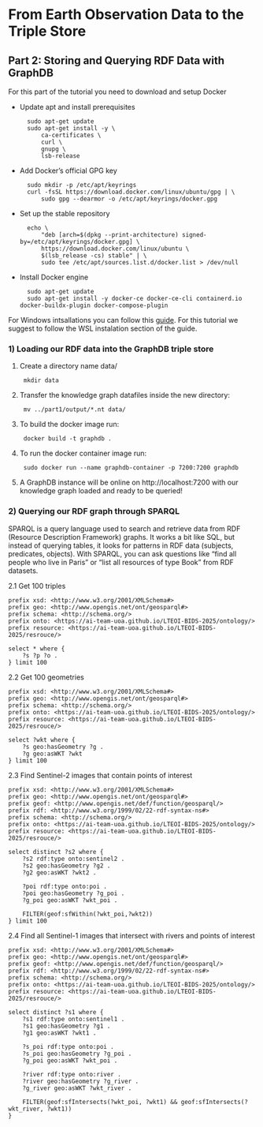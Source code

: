 # From Earth Observation Data to the Triple Store

## Part 2: Storing and Querying RDF Data with GraphDB

For this part of the tutorial you need to download and setup Docker

- Update apt and install prerequisites

        sudo apt-get update
        sudo apt-get install -y \
            ca-certificates \
            curl \
            gnupg \
            lsb-release

- Add Docker’s official GPG key

        sudo mkdir -p /etc/apt/keyrings
        curl -fsSL https://download.docker.com/linux/ubuntu/gpg | \
            sudo gpg --dearmor -o /etc/apt/keyrings/docker.gpg

- Set up the stable repository

        echo \
            "deb [arch=$(dpkg --print-architecture) signed-by=/etc/apt/keyrings/docker.gpg] \
            https://download.docker.com/linux/ubuntu \
            $(lsb_release -cs) stable" | \
            sudo tee /etc/apt/sources.list.d/docker.list > /dev/null

- Install Docker engine

        sudo apt-get update
        sudo apt-get install -y docker-ce docker-ce-cli containerd.io docker-buildx-plugin docker-compose-plugin

For Windows intsallations you can follow this [guide](https://docs.docker.com/desktop/setup/install/windows-install/). For this tutorial we suggest to follow the WSL instalation section of the guide.

### 1) Loading our RDF data into the GraphDB triple store

1. Create a directory name data/

        mkdir data
    
2. Transfer the knowledge graph datafiles inside the new directory:

        mv ../part1/output/*.nt data/

3. To build the docker image run:

        docker build -t graphdb .

4. To run the docker container image run:

        sudo docker run --name graphdb-container -p 7200:7200 graphdb

5. A GraphDB instance will be online on http://localhost:7200 with our knowledge graph loaded and ready to be queried!


### 2) Querying our RDF graph through SPARQL

SPARQL is a query language used to search and retrieve data from RDF (Resource Description Framework) graphs. It works a bit like SQL, but instead of querying tables, it looks for patterns in RDF data (subjects, predicates, objects). With SPARQL, you can ask questions like “find all people who live in Paris” or “list all resources of type Book” from RDF datasets.

2.1 Get 100 triples

```sparql
prefix xsd: <http://www.w3.org/2001/XMLSchema#>
prefix geo: <http://www.opengis.net/ont/geosparql#>
prefix schema: <http://schema.org/>
prefix onto: <https://ai-team-uoa.github.io/LTEOI-BIDS-2025/ontology/>
prefix resource: <https://ai-team-uoa.github.io/LTEOI-BIDS-2025/resrouce/>

select * where {
    ?s ?p ?o .
} limit 100
```

2.2 Get 100 geometries

```sparql
prefix xsd: <http://www.w3.org/2001/XMLSchema#>
prefix geo: <http://www.opengis.net/ont/geosparql#>
prefix schema: <http://schema.org/>
prefix onto: <https://ai-team-uoa.github.io/LTEOI-BIDS-2025/ontology/>
prefix resource: <https://ai-team-uoa.github.io/LTEOI-BIDS-2025/resrouce/>

select ?wkt where {
    ?s geo:hasGeometry ?g .
    ?g geo:asWKT ?wkt
} limit 100
```

2.3 Find Sentinel-2 images that contain points of interest

```sparql
prefix xsd: <http://www.w3.org/2001/XMLSchema#>
prefix geo: <http://www.opengis.net/ont/geosparql#>
prefix geof: <http://www.opengis.net/def/function/geosparql/>
prefix rdf: <http://www.w3.org/1999/02/22-rdf-syntax-ns#>
prefix schema: <http://schema.org/>
prefix onto: <https://ai-team-uoa.github.io/LTEOI-BIDS-2025/ontology/>
prefix resource: <https://ai-team-uoa.github.io/LTEOI-BIDS-2025/resrouce/>

select distinct ?s2 where {
    ?s2 rdf:type onto:sentinel2 .
    ?s2 geo:hasGeometry ?g2 .
    ?g2 geo:asWKT ?wkt2 .
    
    ?poi rdf:type onto:poi .
    ?poi geo:hasGeometry ?g_poi .
    ?g_poi geo:asWKT ?wkt_poi .
    
    FILTER(geof:sfWithin(?wkt_poi,?wkt2))
} limit 100
```

2.4 Find all Sentinel-1 images that intersect with rivers and points of interest

```sparql
prefix xsd: <http://www.w3.org/2001/XMLSchema#>
prefix geo: <http://www.opengis.net/ont/geosparql#>
prefix geof: <http://www.opengis.net/def/function/geosparql/>
prefix rdf: <http://www.w3.org/1999/02/22-rdf-syntax-ns#>
prefix schema: <http://schema.org/>
prefix onto: <https://ai-team-uoa.github.io/LTEOI-BIDS-2025/ontology/>
prefix resource: <https://ai-team-uoa.github.io/LTEOI-BIDS-2025/resrouce/>

select distinct ?s1 where {
    ?s1 rdf:type onto:sentinel1 .
    ?s1 geo:hasGeometry ?g1 .
    ?g1 geo:asWKT ?wkt1 .
    
    ?s_poi rdf:type onto:poi .
    ?s_poi geo:hasGeometry ?g_poi .
    ?g_poi geo:asWKT ?wkt_poi .
    
    ?river rdf:type onto:river .
    ?river geo:hasGeometry ?g_river .
    ?g_river geo:asWKT ?wkt_river .
    
    FILTER(geof:sfIntersects(?wkt_poi, ?wkt1) && geof:sfIntersects(?wkt_river, ?wkt1))
}

```
